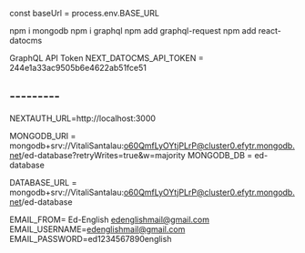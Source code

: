 const baseUrl = process.env.BASE_URL



npm i mongodb
npm i graphql
npm add graphql-request
npm add react-datocms

GraphQL API Token 
NEXT_DATOCMS_API_TOKEN = 244e1a33ac9505b6e4622ab51fce51

## ---------

NEXTAUTH_URL=http://localhost:3000

MONGODB_URI = mongodb+srv://VitaliSantalau:o60QmfLyOYtjPLrP@cluster0.efytr.mongodb.net/ed-database?retryWrites=true&w=majority
MONGODB_DB = ed-database


DATABASE_URL = mongodb+srv://VitaliSantalau:o60QmfLyOYtjPLrP@cluster0.efytr.mongodb.net/ed-database


EMAIL_FROM= Ed-English <edenglishmail@gmail.com>
EMAIL_USERNAME=edenglishmail@gmail.com
EMAIL_PASSWORD=ed1234567890english
